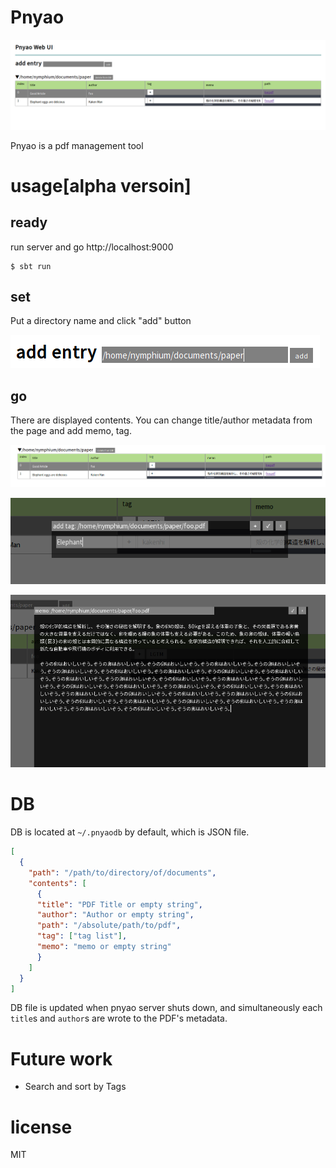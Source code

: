Pnyao
===

![ui](doc/img/ui.png)

Pnyao is a pdf management tool

# usage[alpha versoin]
## ready
run server and go http://localhost:9000

```
$ sbt run
```

## set
Put a directory name and click "add" button

![add entry](doc/img/entry.png)

## go
There are displayed contents. 
You can change title/author metadata from the page and add memo, tag.

![new contents](doc/img/newcontents.png)

![tag](doc/img/tag.png)

![memo](doc/img/memo.png)

# DB
DB is located at `~/.pnyaodb` by default, which is JSON file.

```json
[
  {
    "path": "/path/to/directory/of/documents",
    "contents": [
      {
      "title": "PDF Title or empty string",
      "author": "Author or empty string",
      "path": "/absolute/path/to/pdf",
      "tag": ["tag list"],
      "memo": "memo or empty string"
      }
    ]
  }
]
```

DB file is updated when pnyao server shuts down, and simultaneously each `title`s and `author`s are wrote to the PDF's metadata.

# Future work
- Search and sort by Tags

# license
MIT
